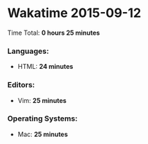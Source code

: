 # Wakatime 2015-09-12

Time Total: **0 hours 25 minutes**

### Languages:
- HTML: **24 minutes** 

### Editors:
- Vim: **25 minutes** 

### Operating Systems:
- Mac: **25 minutes** 

